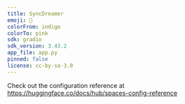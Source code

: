 ```yaml
---
title: SyncDreamer
emoji: 🚀
colorFrom: indigo
colorTo: pink
sdk: gradio
sdk_version: 3.43.2
app_file: app.py
pinned: false
license: cc-by-sa-3.0
---
```


Check out the configuration reference at https://huggingface.co/docs/hub/spaces-config-reference
